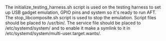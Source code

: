 The initialize_testing_harness.sh script is used on the testing harness to set up USB gadget emulation, GPIO pins and system so it's ready to run AFT. The stop_libcomposite.sh script is used to stop the emulation. Script files should be placed to /usr/bin/. The service file should be placed to /etc/systemd/system/ and to enable it make a symlink to it in /etc/systemd/system/multi-user.target.wants/.
